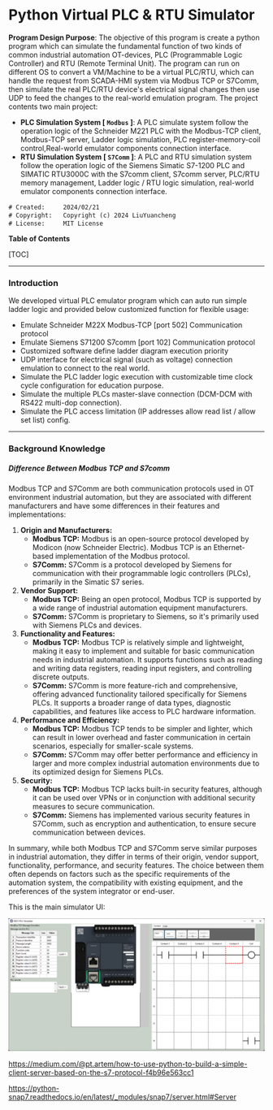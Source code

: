 # Python Virtual PLC & RTU Simulator

**Program Design Purpose**: The objective of this program is create a python program which can simulate the fundamental function of two kinds of common industrial automation OT-devices, PLC (Programmable Logic Controller) and RTU (Remote Terminal Unit). The program can run on different OS to convert a VM/Machine to be a virtual PLC/RTU, which can handle the request from SCADA-HMI system via Modbus TCP or S7Comm, then simulate the real PLC/RTU device's electrical signal changes then use UDP to feed the changes to the real-world emulation program. The project contents two main project:

- **PLC Simulation System [ `Modbus` ]**: A PLC simulate system follow the operation logic of the  Schneider M221 PLC with the Modbus-TCP client, Modbus-TCP server, Ladder logic simulation, PLC register-memory-coil control,Real-world emulator components connection interface. 
- **RTU Simulation System [ `S7Comm` ]**: A PLC and RTU simulation system follow the operation logic of the Siemens Simatic S7-1200 PLC and SIMATIC RTU3000C with the S7comm client, S7comm server, PLC/RTU memory management, Ladder logic / RTU logic simulation, real-world emulator components connection interface.



```
# Created:     2024/02/21
# Copyright:   Copyright (c) 2024 LiuYuancheng
# License:     MIT License
```

**Table of Contents**

[TOC]

------

### Introduction



We developed virtual PLC emulator program which can auto run simple ladder logic and provided below customized function for flexible usage: 

- Emulate Schneider M22X Modbus-TCP [port 502] Communication protocol 
- Emulate Siemens S71200 S7comm [port 102] Communication protocol 
- Customized software define ladder diagram execution priority 
- UDP interface for electrical signal (such as voltage) connection emulation to connect to the real world.
- Simulate the PLC ladder logic execution with customizable time clock cycle configuration for education purpose. 
- Simulate the multiple PLCs master-slave connection (DCM-DCM with RS422 multi-dop connection).
- Simulate the PLC access limitation (IP addresses allow read list / allow set list) config. 



------

### Background Knowledge 

##### Difference Between Modbus TCP and S7comm 

Modbus TCP and S7Comm are both communication protocols used in OT environment industrial automation, but they are associated with different manufacturers and have some differences in their features and implementations:

1. **Origin and Manufacturers:**
   - **Modbus TCP:** Modbus is an open-source protocol developed by Modicon (now Schneider Electric). Modbus TCP is an Ethernet-based implementation of the Modbus protocol.
   - **S7Comm:** S7Comm is a protocol developed by Siemens for communication with their programmable logic controllers (PLCs), primarily in the Simatic S7 series.
2. **Vendor Support:**
   - **Modbus TCP:** Being an open protocol, Modbus TCP is supported by a wide range of industrial automation equipment manufacturers.
   - **S7Comm:** S7Comm is proprietary to Siemens, so it's primarily used with Siemens PLCs and devices.
3. **Functionality and Features:**
   - **Modbus TCP:** Modbus TCP is relatively simple and lightweight, making it easy to implement and suitable for basic communication needs in industrial automation. It supports functions such as reading and writing data registers, reading input registers, and controlling discrete outputs.
   - **S7Comm:** S7Comm is more feature-rich and comprehensive, offering advanced functionality tailored specifically for Siemens PLCs. It supports a broader range of data types, diagnostic capabilities, and features like access to PLC hardware information.
4. **Performance and Efficiency:**
   - **Modbus TCP:** Modbus TCP tends to be simpler and lighter, which can result in lower overhead and faster communication in certain scenarios, especially for smaller-scale systems.
   - **S7Comm:** S7Comm may offer better performance and efficiency in larger and more complex industrial automation environments due to its optimized design for Siemens PLCs.
5. **Security:**
   - **Modbus TCP:** Modbus TCP lacks built-in security features, although it can be used over VPNs or in conjunction with additional security measures to secure communication.
   - **S7Comm:** Siemens has implemented various security features in S7Comm, such as encryption and authentication, to ensure secure communication between devices.

In summary, while both Modbus TCP and S7Comm serve similar purposes in industrial automation, they differ in terms of their origin, vendor support, functionality, performance, and security features. The choice between them often depends on factors such as the specific requirements of the automation system, the compatibility with existing equipment, and the preferences of the system integrator or end-user.









This is the main simulator UI:

![](DesignDoc/img/mainUI.png)

https://medium.com/@pt.artem/how-to-use-python-to-build-a-simple-client-server-based-on-the-s7-protocol-f4b96e563cc1

https://python-snap7.readthedocs.io/en/latest/_modules/snap7/server.html#Server
